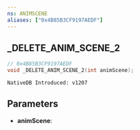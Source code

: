 ```yaml
---
ns: ANIMSCENE
aliases: ["0x4B85B3CF9197AEDF"]
---
```

## _DELETE_ANIM_SCENE_2

```c
// 0x4B85B3CF9197AEDF
void _DELETE_ANIM_SCENE_2(int animScene);
```

```
NativeDB Introduced: v1207
```

## Parameters
* **animScene**:
